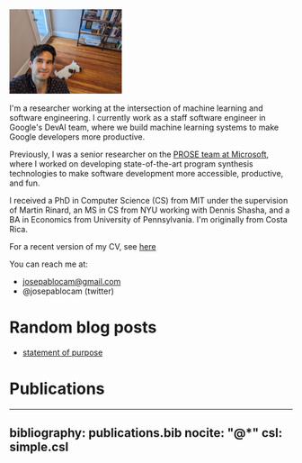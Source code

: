 <img src="static/profile.jpeg" alt="profile" width="200"/>

I'm a researcher working at the intersection of machine learning
and software engineering. I currently work as a staff software 
engineer in Google's DevAI team, where we build machine learning
systems to make Google developers more productive.

Previously, I was a
senior researcher on the [PROSE team at Microsoft](https://www.microsoft.com/en-us/research/group/prose/),
where I worked on developing state-of-the-art program synthesis technologies to make software development
more accessible, productive, and fun.

I received a PhD in 
Computer Science (CS) from MIT under the supervision of Martin Rinard, an MS
in CS from NYU working with Dennis Shasha, and a BA in Economics from
University of Pennsylvania. I'm originally from Costa Rica.

For a recent version of my CV, see [here](static/cambronero-cv.pdf)

You can reach me at:

- josepablocam@gmail.com
- \@josepablocam (twitter)

# Random blog posts

* [statement of purpose](blogs/statement_of_purpose.html)


# Publications

---
bibliography: publications.bib
nocite: "@*"
csl: simple.csl
---

